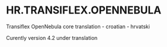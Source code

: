 HR.TRANSIFLEX.OPENNEBULA
========================

Transiflex OpenNebula core translation - croatian - hrvatski


Curently version 4.2 under translation
